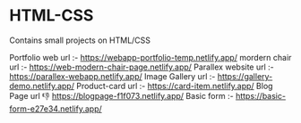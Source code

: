 # HTML-CSS
Contains small projects on HTML/CSS

Portfolio web url    :- https://webapp-portfolio-temp.netlify.app/
mordern chair url    :- https://web-modern-chair-page.netlify.app/
Parallex website url :- https://parallex-webapp.netlify.app/
Image Gallery url    :- https://gallery-demo.netlify.app/
Product-card url     :- https://card-item.netlify.app/
Blog Page url        👎 https://blogpage-f1f073.netlify.app/
Basic form           :- https://basic-form-e27e34.netlify.app/

